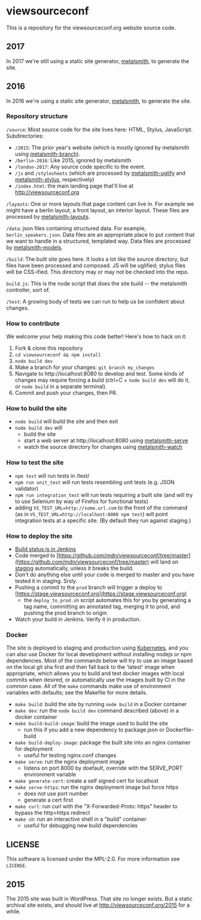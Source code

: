 # viewsourceconf

This is a repository for the viewsourceconf.org website source code.

## 2017

In 2017 we're still using a static site generator, [metalsmith](http://metalsmith.io), to generate the site.

## 2016

In 2016 we're using a static site generator, [metalsmith](http://metalsmith.io), to generate the site.

### Repository structure

`/source`: Most source code for the site lives here: HTML, Stylus, JavaScript. Subdirectories:
  * `/2015`: The prior year's website (which is mostly ignored by metalsmith using [metalsmith-branch](https://github.com/ericgj/metalsmith-branch)).
  * `/berlin-2016`: Like 2015, ignored by metalsmith
  * `/london-2017`: Any source code specific to the event.
  * `/js` and `/stylesheets` (which are processed by [metalsmith-uglify](https://github.com/ksmithut/metalsmith-uglify) and [metalsmith-stylus](https://github.com/esundahl/metalsmith-stylus), respectively)
  * `/index.html`: the main landing page that'll live at http://viewsourceconf.org

`/layouts`: One or more layouts that page content can live in. For example we might have a berlin layout, a front layout, an interior layout. These files are processed by [metalsmith-layouts](https://github.com/superwolff/metalsmith-layouts).

`/data`: json files containing structured data. For example, `berlin_speakers.json`. Data files are an appropriate place to put content that we want to handle in a structured, templated way. Data files are processed by [metalsmith-models](https://github.com/jaichandra/metalsmith-models).

`/build`: The built site goes here. It looks a lot like the source directory, but files have been processed and composed. JS will be uglified; stylus files will be CSS-ified. This directory may or may not be checked into the repo.

`build.js`: This is the node script that does the site build -- the metalsmith controller, sort of.

`/test`: A growing body of tests we can run to help us be confident about changes.

### How to contribute

We welcome your help making this code better! Here's how to hack on it:

1. Fork & clone this repository
2. `cd viewsourceconf && npm install`
3. `node build dev`
4. Make a branch for your changes: `git branch my_changes`
5. Navigate to http://localhost:8080 to develop and test. Some kinds of changes may require forcing a build (ctrl+C + `node build dev` will do it, or `node build` in a separate terminal).
5. Commit and push your changes, then PR.

### How to build the site

* `node build` will build the site and then exit
* `node build dev` will
  * build the site
  * start a web server at http://localhost:8080 using [metalsmith-serve](https://github.com/mayo/metalsmith-serve)
  * watch the source directory for changes using [metalsmith-watch](https://github.com/FWeinb/metalsmith-watch)

### How to test the site

* `npm test` will run tests in /test/
* `npm run unit_test` will run tests resembling unit tests (e.g. JSON validator)
* `npm run integration_test` will run tests requiring a built site (and will try to use Selenium by way of Firefox for functional tests)
* adding `VS_TEST_URL=http://some.url.com` to the front of the command (as in `VS_TEST_URL=http://localhost:8080 npm test`) will point integration tests at a specific site. (By default they run against staging.)

### How to deploy the site

* [Build status is in Jenkins](https://ci.us-west.moz.works/view/viewsourceconf/)
* Code merged to [https://github.com/mdn/viewsourceconf/tree/master](https://github.com/mdn/viewsourceconf/tree/master) will land on [staging](https://viewsourceconf-stage.virginia.moz.works) automatically, unless it breaks the build.
* Don't do anything else until your code is merged to master and you have tested it in staging. Srsly.
* Pushing a commit to the `prod` branch will trigger a deploy to [https://stage.viewsourceconf.org](https://stage.viewsourceconf.org)
	* the `deploy_to_prod.sh` script automates this for you by generating a tag name, committing an annotated tag, merging it to prod, and pushing the prod branch to origin.
* Watch your build in Jenkins. Verify it in production.

### Docker

The site is deployed to staging and production using [Kubernetes](https://kubernetes.io), and you can also use Docker for local development without installing nodejs or npm dependencies. Most of the commands below will try to use an image based on the local git sha first and then fall back to the 'latest' image when appropriate, which allows you to build and test docker images with local commits when desired, or automatically use the images built by CI in the common case. All of the `make` commands make use of environment variables with defaults; see the Makefile for more details.

* `make build`: build the site by running `node build` in a Docker container
* `make dev`: run the `node build dev` command described (above) in a docker container
* `make build-build-image`: build the image used to build the site
  * run this if you add a new dependency to package.json or Dockerfile-build
* `make build-deploy-image`: package the built site into an nginx container for deployment
  * useful for testing nginx.conf changes
* `make serve`: run the nginx deployment image
  * listens on port 8000 by doefault, override with the SERVE_PORT environment variable
* `make generate-cert`: create a self signed cert for localhost
* `make serve-https`: run the nginx deployment image but force https
  * does not use port number
  * generate a cert first
* `make curl`: run curl with the "X-Forwarded-Proto: https" header to bypass the http>https redirect
* `make sh`: run an interactive shell in a "build" container
  * useful for debugging new build dependencies


## LICENSE

This software is licensed under the MPL-2.0. For more information see `LICENSE`.

## 2015

The 2015 site was built in WordPress. That site no longer exists. But a static archival site exists, and should live at http://viewsourceconf.org/2015 for a while.
